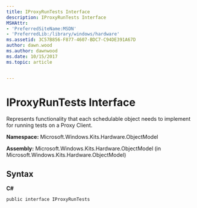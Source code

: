 ```yaml
---
title: IProxyRunTests Interface
description: IProxyRunTests Interface
MSHAttr:
- 'PreferredSiteName:MSDN'
- 'PreferredLib:/library/windows/hardware'
ms.assetid: 3C57B856-F877-4607-BDC7-C94DE391A67D
author: dawn.wood
ms.author: dawnwood
ms.date: 10/15/2017
ms.topic: article


---
```


# IProxyRunTests Interface


Represents functionality that each schedulable object needs to implement for running tests on a Proxy Client.

**Namespace:** Microsoft.Windows.Kits.Hardware.ObjectModel

**Assembly:** Microsoft.Windows.Kits.Hardware.ObjectModel (in Microsoft.Windows.Kits.Hardware.ObjectModel)

## <span id="Syntax"></span><span id="syntax"></span><span id="SYNTAX"></span>Syntax


**C#**

`public interface IProxyRunTests`

 

 






